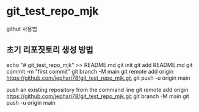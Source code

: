 # git_test_repo_mjk
githut 사용법
## 초기 리포짓토리 생성 방법
echo "# git_test_repo_mjk" >> README.md
git init
git add README.md
git commit -m "first commit"
git branch -M main
git remote add origin https://github.com/jephari78/git_test_repo_mjk.git
git push -u origin main


push an existing repository from the command line
git remote add origin https://github.com/jephari78/git_test_repo_mjk.git
git branch -M main
git push -u origin main
